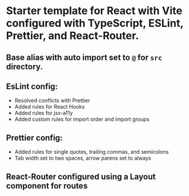 # Starter template for React with Vite configured with TypeScript, ESLint, Prettier, and React-Router.

## Base alias with auto import set to `@` for `src` directory.

## EsLint config:
- Resolved conflicts with Prettier
- Added rules for React Hooks
- Added rules for jsx-a11y
- Added custom rules for import order and import groups

## Prettier config:
- Added rules for single quotes, trailing commas, and semicolons
- Tab width set to two spaces, arrow parens set to always

## React-Router configured using a Layout component for routes



